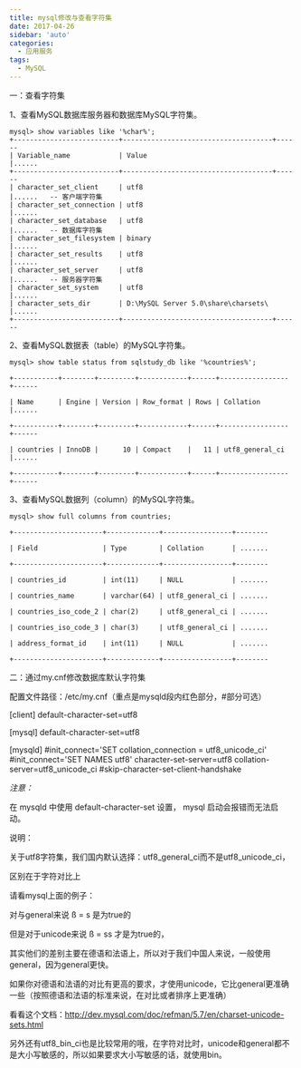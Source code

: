 ```yaml
---
title: mysql修改与查看字符集
date: 2017-04-26
sidebar: 'auto'
categories:
  - 应用服务
tags:
  - MySQL
---
```


一：查看字符集

1、查看MySQL数据库服务器和数据库MySQL字符集。  

```
mysql> show variables like '%char%';  
+--------------------------+-------------------------------------+------  
| Variable_name            | Value                               |......  
+--------------------------+-------------------------------------+------  
| character_set_client     | utf8                                |......   -- 客户端字符集  
| character_set_connection | utf8                                |......  
| character_set_database   | utf8                                |......   -- 数据库字符集  
| character_set_filesystem | binary                              |......  
| character_set_results    | utf8                                |......  
| character_set_server     | utf8                                |......   -- 服务器字符集  
| character_set_system     | utf8                                |......  
| character_sets_dir       | D:\MySQL Server 5.0\share\charsets\ |......  
+--------------------------+-------------------------------------+------ 
```

2、查看MySQL数据表（table）的MySQL字符集。

```
mysql> show table status from sqlstudy_db like '%countries%';  

+-----------+--------+---------+------------+------+-----------------+------  

| Name      | Engine | Version | Row_format | Rows | Collation       |......  

+-----------+--------+---------+------------+------+-----------------+------  

| countries | InnoDB |      10 | Compact    |   11 | utf8_general_ci |......  

+-----------+--------+---------+------------+------+-----------------+------ 
```

3、查看MySQL数据列（column）的MySQL字符集。

```
mysql> show full columns from countries;  

+----------------------+-------------+-----------------+--------  

| Field                | Type        | Collation       | .......  

+----------------------+-------------+-----------------+--------  

| countries_id         | int(11)     | NULL            | .......  

| countries_name       | varchar(64) | utf8_general_ci | .......  

| countries_iso_code_2 | char(2)     | utf8_general_ci | .......  

| countries_iso_code_3 | char(3)     | utf8_general_ci | .......  

| address_format_id    | int(11)     | NULL            | .......  

+----------------------+-------------+-----------------+--------  
```

二：通过my.cnf修改数据库默认字符集

配置文件路径：/etc/my.cnf（重点是mysqld段内红色部分，#部分可选）

\[client\]
default-character-set=utf8

\[mysql\]
default-character-set=utf8

\[mysqld\]
#init\_connect='SET collation\_connection = utf8\_unicode\_ci'
#init\_connect='SET NAMES utf8'
character-set-server=utf8
collation-server=utf8\_unicode\_ci
#skip-character-set-client-handshake

*注意：*

在 mysqld 中使用 default-character-set 设置， mysql 启动会报错而无法启动。

说明：

关于utf8字符集，我们国内默认选择：utf8\_general\_ci而不是utf8\_unicode\_ci，

区别在于字符对比上

请看mysql上面的例子：

对与general来说 ß = s 是为true的

但是对于unicode来说 ß = ss 才是为true的，

其实他们的差别主要在德语和法语上，所以对于我们中国人来说，一般使用general，因为general更快。

如果你对德语和法语的对比有更高的要求，才使用unicode，它比general更准确一些（按照德语和法语的标准来说，在对比或者排序上更准确）

看看这个文档：<http://dev.mysql.com/doc/refman/5.7/en/charset-unicode-sets.html>

另外还有utf8\_bin\_ci也是比较常用的哦，在字符对比时，unicode和general都不是大小写敏感的，所以如果要求大小写敏感的话，就使用bin。
